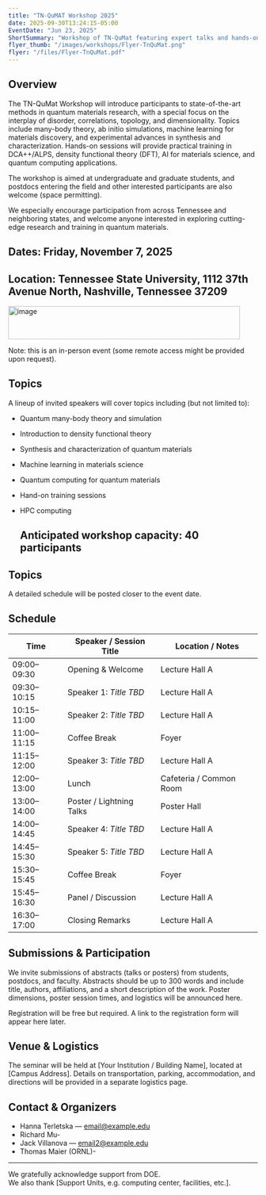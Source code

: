 ```yaml
---
title: "TN-QuMAT Workshop 2025"
date: 2025-09-30T13:24:15-05:00
EventDate: "Jun 23, 2025"
ShortSummary: "Workshop of TN-QuMat featuring expert talks and hands-on sessions"
flyer_thumb: "/images/workshops/Flyer-TnQuMat.png"
flyer: "/files/Flyer-TnQuMat.pdf"
---
```


## Overview

The TN-QuMat Workshop will introduce participants to state-of-the-art methods in quantum materials research, with a special focus on the interplay of disorder, correlations, topology, and dimensionality. Topics include many-body theory, ab initio simulations, machine learning for materials discovery, and experimental advances in synthesis and characterization. Hands-on sessions will provide practical training in DCA++/ALPS, density functional theory (DFT), AI for materials science, and quantum computing applications.

The workshop is aimed at undergraduate and graduate students, and postdocs entering the field and other interested participants are also welcome (space permitting).

We especially encourage participation from across Tennessee and neighboring states, and welcome anyone interested in exploring cutting-edge research and training in quantum materials.

## Dates: Friday, November 7, 2025
## Location: Tennessee State University, 1112 37th Avenue North, Nashville, Tennessee 37209  
<img width="468" height="67" alt="image" src="https://github.com/user-attachments/assets/629bea0f-34d4-4e3f-8095-a1ee3cfcfaad" />

Note: this is an in-person event (some remote access might be provided upon request).

## Topics

A lineup of invited speakers will cover topics including (but not limited to):

- Quantum many-body theory and simulation
- Introduction to density functional theory
- Synthesis and characterization of quantum materials
- Machine learning in materials science  
- Quantum computing for quantum materials
- Hand-on training sessions
- HPC computing

  ## Anticipated workshop capacity: 40 participants
  

## Topics

A detailed schedule will be posted closer to the event date.

## Schedule

| Time        | Speaker / Session Title                         | Location / Notes        |
|-------------|--------------------------------------------------|--------------------------|
| 09:00–09:30 | Opening & Welcome                                 | Lecture Hall A           |
| 09:30–10:15 | Speaker 1: *Title TBD*                            | Lecture Hall A           |
| 10:15–11:00 | Speaker 2: *Title TBD*                            | Lecture Hall A           |
| 11:00–11:15 | Coffee Break                                      | Foyer                     |
| 11:15–12:00 | Speaker 3: *Title TBD*                            | Lecture Hall A           |
| 12:00–13:00 | Lunch                                             | Cafeteria / Common Room   |
| 13:00–14:00 | Poster / Lightning Talks                          | Poster Hall               |
| 14:00–14:45 | Speaker 4: *Title TBD*                            | Lecture Hall A           |
| 14:45–15:30 | Speaker 5: *Title TBD*                            | Lecture Hall A           |
| 15:30–15:45 | Coffee Break                                      | Foyer                     |
| 15:45–16:30 | Panel / Discussion                                | Lecture Hall A           |
| 16:30–17:00 | Closing Remarks                                   | Lecture Hall A           |

## Submissions & Participation

We invite submissions of abstracts (talks or posters) from students, postdocs, and faculty. Abstracts should be up to 300 words and include title, authors, affiliations, and a short description of the work. Poster dimensions, poster session times, and logistics will be announced here.  

Registration will be free but required. A link to the registration form will appear here later.

## Venue & Logistics

The seminar will be held at [Your Institution / Building Name], located at [Campus Address]. Details on transportation, parking, accommodation, and directions will be provided in a separate logistics page.

## Contact & Organizers

- Hanna Terletska — email@example.edu  
- Richard Mu-
- Jack Villanova — email2@example.edu
- Thomas Maier (ORNL)-

---

We gratefully acknowledge support from DOE.  
We also thank [Support Units, e.g. computing center, facilities, etc.].  



